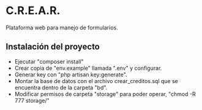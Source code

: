 # C.R.E.A.R.

Plataforma web para manejo de formularios.

## Instalación del proyecto

- Ejecutar "composer install"
- Crear copia de "env.example" llamada ".env" y configurar.
- Generar key con "php artisan key:generate".
- Montar la base de datos con el archivo crear_creditos.sql que se encuentra dentro de la carpeta "bd".
- Modificar permisos de carpeta "storage" para poder operar, "chmod -R 777 storage/"
